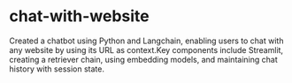 # chat-with-website
Created a chatbot using Python and Langchain, enabling users to chat with any website by using its URL as context.Key components include Streamlit, creating a retriever chain, using embedding models, and maintaining chat history with session state.
